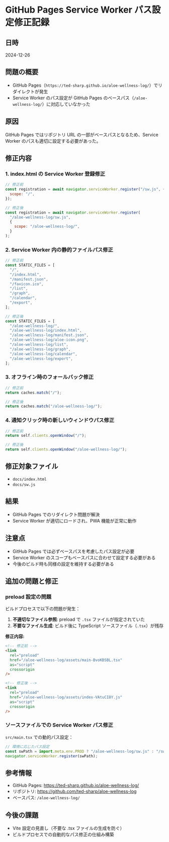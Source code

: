 # GitHub Pages Service Worker パス設定修正記録

## 日時

2024-12-26

## 問題の概要

- GitHub Pages（`https://ted-sharp.github.io/aloe-wellness-log/`）でリダイレクトが発生
- Service Worker のパス設定が GitHub Pages のベースパス（`/aloe-wellness-log/`）に対応していなかった

## 原因

GitHub Pages ではリポジトリ URL の一部がベースパスとなるため、Service Worker のパスも適切に設定する必要があった。

## 修正内容

### 1. index.html の Service Worker 登録修正

```javascript
// 修正前
const registration = await navigator.serviceWorker.register("/sw.js", {
  scope: "/",
});

// 修正後
const registration = await navigator.serviceWorker.register(
  "/aloe-wellness-log/sw.js",
  {
    scope: "/aloe-wellness-log/",
  }
);
```

### 2. Service Worker 内の静的ファイルパス修正

```javascript
// 修正前
const STATIC_FILES = [
  "/",
  "/index.html",
  "/manifest.json",
  "/favicon.ico",
  "/list",
  "/graph",
  "/calendar",
  "/export",
];

// 修正後
const STATIC_FILES = [
  "/aloe-wellness-log/",
  "/aloe-wellness-log/index.html",
  "/aloe-wellness-log/manifest.json",
  "/aloe-wellness-log/aloe-icon.png",
  "/aloe-wellness-log/list",
  "/aloe-wellness-log/graph",
  "/aloe-wellness-log/calendar",
  "/aloe-wellness-log/export",
];
```

### 3. オフライン時のフォールバック修正

```javascript
// 修正前
return caches.match("/");

// 修正後
return caches.match("/aloe-wellness-log/");
```

### 4. 通知クリック時の新しいウィンドウパス修正

```javascript
// 修正前
return self.clients.openWindow("/");

// 修正後
return self.clients.openWindow("/aloe-wellness-log/");
```

## 修正対象ファイル

- `docs/index.html`
- `docs/sw.js`

## 結果

- GitHub Pages でのリダイレクト問題が解決
- Service Worker が適切にロードされ、PWA 機能が正常に動作

## 注意点

- GitHub Pages では必ずベースパスを考慮したパス設定が必要
- Service Worker のスコープもベースパスに合わせて設定する必要がある
- 今後のビルド時も同様の設定を維持する必要がある

## 追加の問題と修正

### preload 設定の問題

ビルドプロセスで以下の問題が発生：

1. **不適切なファイル参照**: preload で `.tsx` ファイルが指定されていた
2. **不要なファイル生成**: ビルド後に TypeScript ソースファイル（`.tsx`）が残存

**修正内容:**

```html
<!-- 修正前 -->
<link
  rel="preload"
  href="/aloe-wellness-log/assets/main-BvoKBSBL.tsx"
  as="script"
  crossorigin
/>

<!-- 修正後 -->
<link
  rel="preload"
  href="/aloe-wellness-log/assets/index-VAtuCI8Y.js"
  as="script"
  crossorigin
/>
```

### ソースファイルでの Service Worker パス修正

`src/main.tsx` での動的パス設定：

```javascript
// 環境に応じたパス設定
const swPath = import.meta.env.PROD ? "/aloe-wellness-log/sw.js" : "/sw.js";
navigator.serviceWorker.register(swPath);
```

## 参考情報

- GitHub Pages: https://ted-sharp.github.io/aloe-wellness-log/
- リポジトリ: https://github.com/ted-sharp/aloe-wellness-log
- ベースパス: `/aloe-wellness-log/`

## 今後の課題

- Vite 設定の見直し（不要な .tsx ファイルの生成を防ぐ）
- ビルドプロセスでの自動的なパス修正の仕組み構築
